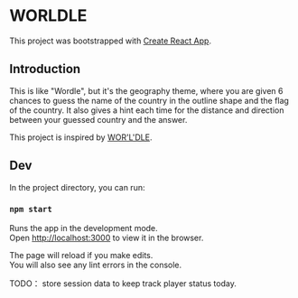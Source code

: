 # WORLDLE

This project was bootstrapped with [Create React App](https://github.com/facebook/create-react-app).

## Introduction

This is like "Wordle", but it's the geography theme, where you are given 6 chances to guess the name of the country in the outline shape and the flag of the country. It also gives a hint each time for the distance and direction between your guessed country and the answer.

This project is inspired by [WOR'L'DLE](https://worldle.teuteuf.fr/).

## Dev

In the project directory, you can run:

### `npm start`

Runs the app in the development mode.\
Open [http://localhost:3000](http://localhost:3000) to view it in the browser.

The page will reload if you make edits.\
You will also see any lint errors in the console.

TODO： store session data to keep track player status today.